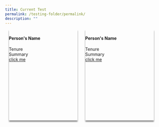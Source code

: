 ```yaml
---
title: Current Test
permalink: /testing-folder/permalink/
description: ""
---
```

<style>
.div-container {
	display: flex;
	flex-wrap: wrap;
	
	}

	.card {
	width: 45%;
	height: 300px;
	margin: auto;
	box-shadow: 0px 4px 4px 0px grey;
	}

</style>

<div class="div-container">
	<div class="card">
		<div><img src=""></div>
		<div><h4>Person's Name</h4></div>
		<div>Tenure</div>
		<div>Summary</div>
		<div><a href="">click me</a></div>
	
	
	
	
	
 </div>
	

<div class="card">
		<div><img src=""></div>
		<div><h4>Person's Name</h4></div>
		<div>Tenure</div>
		<div>Summary</div>
		<div><a href="">click me</a></div>
</div>



</div>